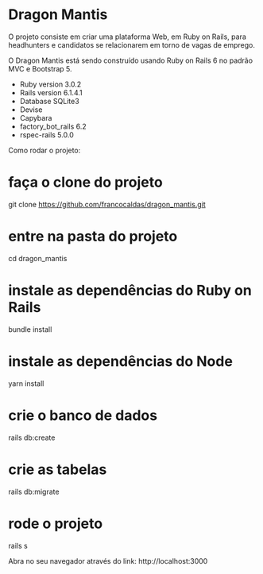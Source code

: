# Dragon Mantis
O projeto consiste em criar uma plataforma Web, em Ruby on Rails, para headhunters e candidatos se relacionarem em torno de vagas de emprego. 

O Dragon Mantis está sendo construído usando Ruby on Rails 6 no padrão MVC e Bootstrap 5.
- Ruby version 	3.0.2
- Rails version 	6.1.4.1
- Database 	SQLite3 
- Devise
- Capybara 
- factory_bot_rails 6.2
- rspec-rails 5.0.0 

Como rodar o projeto:

# faça o clone do projeto
git clone https://github.com/francocaldas/dragon_mantis.git
# entre na pasta do projeto
cd dragon_mantis
# instale as dependências do Ruby on Rails
bundle install
# instale as dependências do Node
yarn install
# crie o banco de dados
rails db:create
# crie as tabelas 
rails db:migrate
# rode o projeto
rails s

Abra no seu navegador através do link: http://localhost:3000